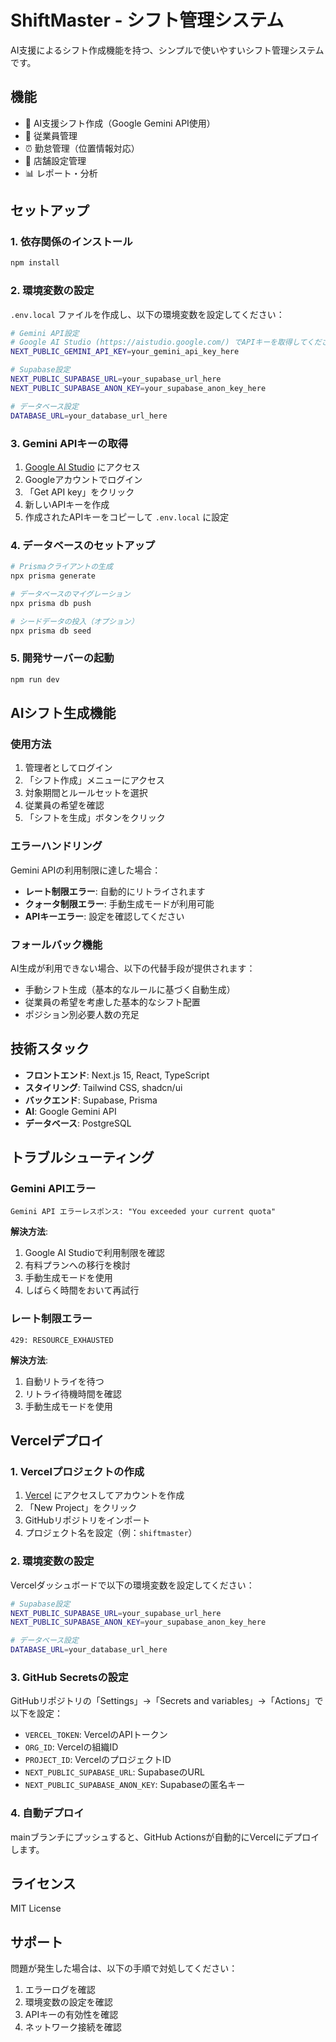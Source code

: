 # ShiftMaster - シフト管理システム

AI支援によるシフト作成機能を持つ、シンプルで使いやすいシフト管理システムです。

## 機能

- 📅 AI支援シフト作成（Google Gemini API使用）
- 👥 従業員管理
- ⏰ 勤怠管理（位置情報対応）
- 🏪 店舗設定管理
- 📊 レポート・分析

## セットアップ

### 1. 依存関係のインストール

```bash
npm install
```

### 2. 環境変数の設定

`.env.local` ファイルを作成し、以下の環境変数を設定してください：

```bash
# Gemini API設定
# Google AI Studio (https://aistudio.google.com/) でAPIキーを取得してください
NEXT_PUBLIC_GEMINI_API_KEY=your_gemini_api_key_here

# Supabase設定
NEXT_PUBLIC_SUPABASE_URL=your_supabase_url_here
NEXT_PUBLIC_SUPABASE_ANON_KEY=your_supabase_anon_key_here

# データベース設定
DATABASE_URL=your_database_url_here
```

### 3. Gemini APIキーの取得

1. [Google AI Studio](https://aistudio.google.com/) にアクセス
2. Googleアカウントでログイン
3. 「Get API key」をクリック
4. 新しいAPIキーを作成
5. 作成されたAPIキーをコピーして `.env.local` に設定

### 4. データベースのセットアップ

```bash
# Prismaクライアントの生成
npx prisma generate

# データベースのマイグレーション
npx prisma db push

# シードデータの投入（オプション）
npx prisma db seed
```

### 5. 開発サーバーの起動

```bash
npm run dev
```

## AIシフト生成機能

### 使用方法

1. 管理者としてログイン
2. 「シフト作成」メニューにアクセス
3. 対象期間とルールセットを選択
4. 従業員の希望を確認
5. 「シフトを生成」ボタンをクリック

### エラーハンドリング

Gemini APIの利用制限に達した場合：

- **レート制限エラー**: 自動的にリトライされます
- **クォータ制限エラー**: 手動生成モードが利用可能
- **APIキーエラー**: 設定を確認してください

### フォールバック機能

AI生成が利用できない場合、以下の代替手段が提供されます：

- 手動シフト生成（基本的なルールに基づく自動生成）
- 従業員の希望を考慮した基本的なシフト配置
- ポジション別必要人数の充足

## 技術スタック

- **フロントエンド**: Next.js 15, React, TypeScript
- **スタイリング**: Tailwind CSS, shadcn/ui
- **バックエンド**: Supabase, Prisma
- **AI**: Google Gemini API
- **データベース**: PostgreSQL

## トラブルシューティング

### Gemini APIエラー

```
Gemini API エラーレスポンス: "You exceeded your current quota"
```

**解決方法**:
1. Google AI Studioで利用制限を確認
2. 有料プランへの移行を検討
3. 手動生成モードを使用
4. しばらく時間をおいて再試行

### レート制限エラー

```
429: RESOURCE_EXHAUSTED
```

**解決方法**:
1. 自動リトライを待つ
2. リトライ待機時間を確認
3. 手動生成モードを使用

## Vercelデプロイ

### 1. Vercelプロジェクトの作成

1. [Vercel](https://vercel.com) にアクセスしてアカウントを作成
2. 「New Project」をクリック
3. GitHubリポジトリをインポート
4. プロジェクト名を設定（例：`shiftmaster`）

### 2. 環境変数の設定

Vercelダッシュボードで以下の環境変数を設定してください：

```bash
# Supabase設定
NEXT_PUBLIC_SUPABASE_URL=your_supabase_url_here
NEXT_PUBLIC_SUPABASE_ANON_KEY=your_supabase_anon_key_here

# データベース設定
DATABASE_URL=your_database_url_here
```

### 3. GitHub Secretsの設定

GitHubリポジトリの「Settings」→「Secrets and variables」→「Actions」で以下を設定：

- `VERCEL_TOKEN`: VercelのAPIトークン
- `ORG_ID`: Vercelの組織ID
- `PROJECT_ID`: VercelのプロジェクトID
- `NEXT_PUBLIC_SUPABASE_URL`: SupabaseのURL
- `NEXT_PUBLIC_SUPABASE_ANON_KEY`: Supabaseの匿名キー

### 4. 自動デプロイ

mainブランチにプッシュすると、GitHub Actionsが自動的にVercelにデプロイします。

## ライセンス

MIT License

## サポート

問題が発生した場合は、以下の手順で対処してください：

1. エラーログを確認
2. 環境変数の設定を確認
3. APIキーの有効性を確認
4. ネットワーク接続を確認
